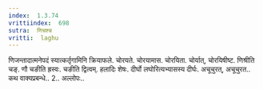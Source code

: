 ```yaml
---
index:  1.3.74
vrittiindex:  698
sutra:  णिचश्च
vritti:  laghu 
---
```


णिजन्तादात्मनेपदं स्यात्कर्तृगामिनि क्रियाफले. चोरयते. चोरयामास. चोरयिता. चोर्यात्, चोरयिषीष्ट. णिश्रीति चङ्. णौ चङीति ह्रस्वः. चङीति द्वित्वम्. हलादिः शेषः. दीर्घो लघोरित्यभ्यासस्य दीर्घः. अचूचुरत्, अचूचुरत.. कथ वाक्यप्रबन्धे.. 2.. अल्लोपः..

